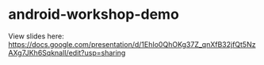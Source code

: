 # android-workshop-demo
View slides here: https://docs.google.com/presentation/d/1EhIo0QhOKg37Z_qnXfB32jfQt5NzAXg7JKh6SqknalI/edit?usp=sharing
